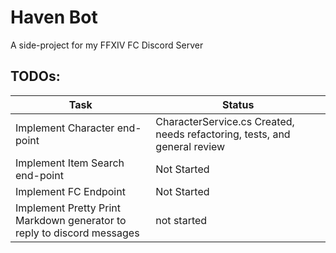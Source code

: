 # Haven Bot
A side-project for my FFXIV FC Discord Server

## TODOs:
|Task | Status |
|---|---|
| Implement Character end-point | CharacterService.cs Created, needs refactoring, tests, and general review |
| Implement Item Search end-point | Not Started |
| Implement FC Endpoint | Not Started |
| Implement Pretty Print Markdown generator to reply to discord messages | not started |


